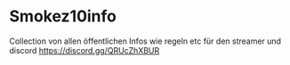 # Smokez10info
Collection von allen öffentlichen Infos wie regeln etc für den streamer und discord https://discord.gg/QRUcZhXBUR

